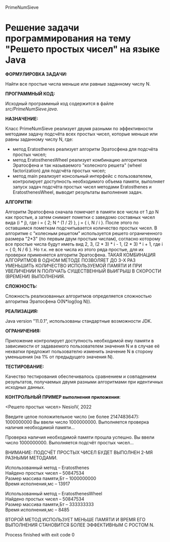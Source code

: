 PrimeNumSieve

# Решение задачи программирования на тему "Решето простых чисел" на языке Java

**ФОРМУЛИРОВКА ЗАДАЧИ:**

Найти все простые числа меньше или равные заданному числу N.

**ПРОГРАММНЫЙ КОД:**

Исходный программный код содержится в файле *src/PrimeNumSieve.java*.

**НАЗНАЧЕНИЕ:**

Класс PrimeNumSieve реализует двумя разными по  эффективности методами задачу подсчёта всех простых чисел, которые меньше или равны заданному числу N, где:
- метод Eratosthenes реализует алгоритм Эратосфена для подсчёта простых чисел;
- метод EratosthenesWheel реализует комбинацию алгоритмов Эратосфена и так называемого "колесного решета" (wheel factorization) для подсчёта простых чисел;
- метод main реализует консольный интерфейс с пользователем, контролирует доступность необходимого объема памяти, выполняет запуск задач подсчёта простых чисел методами Eratosthenes и EratosthenesWheel, выводит результаты выполнения задач.

**АЛГОРИТМ:**

Алгоритм Эратосфена сначала помечает в памяти все числа от 1 до N как простые, а затем снимает пометки с заведомо составных чисел вида (i * j), где i = { 2; N ^ (1 / 2) }, j = { i, N / i }. После этого по оставшимся пометкам подсчитывается количество простых чисел.
В алгоритме c "колесным решетом" используется решето ограниченного размера "2*3" (по первым двум простым числам), согласно которому все простые числа будут иметь вид 2, 3, (2 * 3) * i - 1, (2 * 3) * i + 1, где i = { 0, N / 6 }. Но т.к. не все числа из этого ряда простые, для их проверки применяется алгоритм Эратосфена. 
ТАКАЯ КОМБИНАЦИЯ АЛГОРИТМОВ В ОДНОМ МЕТОДЕ ПОЗВОЛЯЕТ ДО 3-Х РАЗ УМЕНЬШИТЬ КОЛИЧЕСТВО ИСПОЛЬЗУЕМОЙ ПАМЯТИ И ПРИ УВЕЛИЧЕНИИ N ПОЛУЧАТЬ СУЩЕСТВЕННЫЙ ВЫИГРЫШ В СКОРОСТИ (ВРЕМЕНИ) ВЫПОЛНЕНИЯ.

**СЛОЖНОСТЬ:**

Сложность реализованных алгоритмов определяется сложностью алгоритма Эратосфена O(N*log(log N)).

**РЕАЛИЗАЦИЯ:**

Java version "11.0.1", использованы стандартные возможности JDK.

**ОГРАНИЧЕНИЯ:**

Приложение контролирует доступность необходимой ему памяти в зависимости от задаваемого пользователем значения N и в случае её нехватки предложит пользователю изменить значение N в сторону уменьшения (на 1% от предыдущего значения N).

**ТЕСТИРОВАНИЕ:**

Качество тестирования обеспечивалось сравнением и совпадением результатов, получаемых двумя разными алгоритмами при идентичных исходных данных.

**КОНТРОЛЬНЫЙ ПРИМЕР выполнения приложения**:

<Решето простых чисел> NesioIV, 2022

Введите целое положительное число (не более 2147483647):
1000000000
Вы ввели число 1000000000. Выполняется проверка наличия необходимой памяти...

Проверка наличия необходимой памяти прошла успешно.
Вы ввели число 1000000000. Выполняется подсчёт простых чисел...

ВНИМАНИЕ: ПОДСЧЁТ ПРОСТЫХ ЧИСЕЛ БУДЕТ ВЫПОЛНЕН 2-МЯ РАЗНЫМИ МЕТОДАМИ.

Использованный метод – Eratosthenes  
Найдено простых чисел – 50847534  
Размер массива памяти,Бт – 1000000000  
Время исполнения,мс – 13917  

Использованный метод – EratosthenesWheel   
Найдено простых чисел – 50847534  
Размер массива памяти,Бт – 333333333  
Время исполнения,мс – 8485  

ВТОРОЙ МЕТОД ИСПОЛЬЗУЕТ МЕНЬШЕ ПАМЯТИ И ВРЕМЯ ЕГО ВЫПОЛНЕНИЯ СТАНОВИТСЯ БОЛЕЕ ЭФФЕКТИВНЫМ С РОСТОМ N.

Process finished with exit code 0
